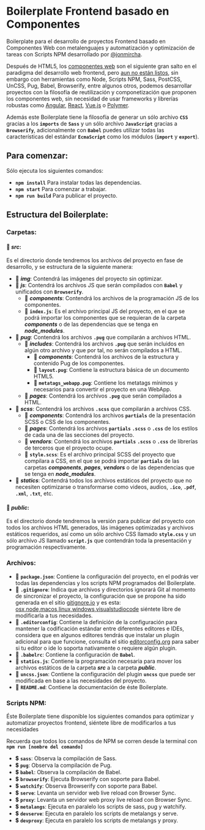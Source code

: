 # Boilerplate Frontend basado en Componentes

Boilerplate para el desarrollo de proyectos Frontend basado en Componentes Web con metalenguajes y automatización y optimización de tareas con Scripts NPM desarrollado por [@jonmircha](http://jonmircha.com).

Después de HTML5, los [componentes web](https://www.webcomponents.org/) son el siguiente gran salto en el paradigma del desarrollo web frontend, pero [aun no están listos](http://caniuse.com/#search=components), sin embargo con herramientas como Node, Scripts NPM, Sass, PostCSS, UnCSS, Pug, Babel, Browserify, entre algunos otros, podemos desarrollar proyectos con la filosofía de reutilización y componetización que proponen los componentes web, sin necesidad de usar frameworks y librerías robustas como [Angular](https://angular.io/), [React](https://facebook.github.io/react/), [Vue.js](https://vuejs.org/) o [Polymer](https://www.polymer-project.org/).

Además este Boilerplate tiene la filosofía de generar un sólo archivo **`CSS`** gracias a los **`imports`** de **`Sass`** y un sólo archivo **`JavaScript`** gracias a **`Browserify`**, adicionalmente con **`Babel`** puedes utilizar todas las características del estándar **`EcmaScript`** como los módulos (**`import`** y **`export`**).

## Para comenzar:

Sólo ejecuta los siguientes comandos:

* **`npm install`** Para instalar todas las dependencias.
* **`npm start`** Para comenzar a trabajar.
* **`npm run build`** Para publicar el proyecto.

## Estructura del Boilerplate:

### Carpetas:

#### :file_folder: ***src***:

Es el directorio donde tendremos los archivos del proyecto en fase de desarrollo, y se estructura de la siguiente manera:

* :file_folder: ***img***: Contendrá las imágenes del proyecto sin optimizar.
* :file_folder: ***js***: Contendrá los archivos JS que serán compilados con **`Babel`** y unificados con **`Browserify`**.
  * :file_folder: ***components***: Contendrá los archivos de la programación JS de los componentes.
  * :page_facing_up: **`index.js`**: Es el archivo principal JS del proyecto, en el que se podrá importar los componentes que se requieran de la carpeta ***components*** o de las dependencias que se tenga en ***node_modules***.
* :file_folder: ***pug***: Contendrá los archivos **`.pug`** que compilarán a archivos HTML.
  * :file_folder: ***includes***: Contendrá los archivos **`.pug`** que serán incluidos en algún otro archivo y que por tal, no serán compílados a HTML.
    * :file_folder: ***components***: Contendrá los archivos de la estructura y contenido Pug de los componentes.
    * :page_facing_up: **`layout.pug`**: Contiene la estructura básica de un documento HTML5.
    * :page_facing_up: **`metatags_webapp.pug`**: Contiene los metatags mínimos y necesarios para convertir el proyecto en una WebApp.
  * :file_folder: ***pages***: Contendrá los archivos **`.pug`** que serán compilados a HTML.
* :file_folder: ***scss***: Contendrá los archivos **`.scss`** que compilarán a archivos CSS.
  * :file_folder: ***components***: Contendrá los archivos **`partials`** de la presentación SCSS o CSS de los componentes.
  * :file_folder: ***pages***: Contendrá los archivos **`partials`** **`.scss`** o **`.css`** de los estilos de cada una de las secciones del proyecto.
  * :file_folder: ***vendors***: Contendrá los archivos **`partials`** **`.scss`** o **`.css`** de librerías de terceros que el proyecto ocupe.
  * :page_facing_up: **`style.scss`**: Es el archivo principal SCSS del proyecto que compilara a CSS, en el que se podrá importar **`partials`** de las carpetas ***components***, ***pages***, ***vendors*** o de las dependencias que se tenga en ***node_modules***.
* :file_folder: ***statics***: Contendrá todos los archivos estáticos del proyecto que no necesiten optimizarse o transformarse como videos, audios, **`.ico`**, **`.pdf`**, **`.xml`**, **`.txt`**, etc.

#### :file_folder: ***public***:

Es el directorio donde tendremos la versión para publicar del proyecto con todos los archivos HTML generados, lás imágenes optimizadas y archivos estáticos requeridos, así como un sólo archivo CSS llamado **`style.css`** y un sólo archivo JS llamado **`script.js`** que contendrán toda la presentación y programación respectivamente.

### Archivos:

* :page_facing_up: **`package.json`**: Contiene la configuración del proyecto, en el podrás ver todas las dependencias y los scripts NPM programados del Boilerplate.
* :page_facing_up: **`.gitignore`**: Indica que archivos y directorios ignorará Git al momento de sincronizar el proyecto, la configuración que se propone ha sido generada en el sitio [gitignore.io](https://www.gitignore.io/) y es esta: [osx,node,macos,linux,windows,visualstudiocode](https://www.gitignore.io/api/osx,node,macos,linux,windows,visualstudiocode) siéntete libre de modificarla a tus necesidades.
* :page_facing_up: **`.editorconfig`**: Contiene la definición de la configuración para mantener la codificación estándar entre diferentes editores e IDEs, considera que en algunos editores tendrás que instalar un plugin adicional para que funcione, consulta el sitio [editorconfig.org](http://editorconfig.org/) para saber si tu editor o ide lo soporta nativamente o requiere algún plugin.
* :page_facing_up: **`.babelrc`**: Contiene la configuración de **`Babel`**.
* :page_facing_up: **`statics.js`**: Contiene la programación necesaria para mover los archivos estáticos de la carpeta ***src*** a la carpeta ***public***.
* :page_facing_up: **`uncss.json`**: Contiene la configuración del plugin **`uncss`** que puede ser modificada en base a las necesidades del proyecto.
* :page_facing_up: **`README.md`**: Contiene la documentación de éste Boilerplate.

### Scripts NPM:

Éste Boilerplate tiene disponible los siguientes comandos para optimizar y automatizar proyectos frontend, siéntete libre de modificarlos a tus necesidades

Recuerda que todos los comandos de NPM se corren desde la terminal con **`npm run [nombre del comando]`**

* :heavy_dollar_sign: **`sass`**: Observa la compilación de Sass.
* :heavy_dollar_sign: **`pug`**: Observa la compilación de Pug.
* :heavy_dollar_sign: **`babel`**: Observa la compilación de Babel.
* :heavy_dollar_sign: **`browserify`**: Ejecuta Browserify con soporte para Babel.
* :heavy_dollar_sign: **`watchify`**: Observa Browserify con soporte para Babel.
* :heavy_dollar_sign: **`serve`**: Levanta un servidor web live reload con Browser Sync.
* :heavy_dollar_sign: **`proxy`**: Levanta un servidor web proxy live reload con Browser Sync.
* :heavy_dollar_sign: **`metalangs`**: Ejecuta en paralelo los scripts de sass, pug y watchify.
* :heavy_dollar_sign: **`devserve`**: Ejecuta en paralelo los scripts de metalangs y serve.
* :heavy_dollar_sign: **`devproxy`**: Ejecuta en paralelo los scripts de metalangs y proxy.